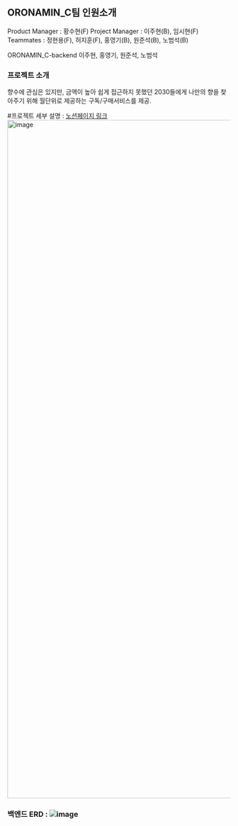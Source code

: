 ## ORONAMIN_C팀 인원소개

Product Manager : 황수현(F)
Project Manager : 이주현(B), 임시현(F)
Teammates : 정현용(F), 허지훈(F), 홍영기(B), 원준석(B), 노범석(B)

ORONAMIN_C-backend
이주현, 홍영기, 원준석, 노범석

### 프로젝트 소개
향수에 관심은 있지만, 금액이 높아 쉽게 접근하지 못했던 2030들에게 나만의 향을 찾아주기 위해
월단위로 제공하는 구독/구매서비스를 제공.

#프로젝트 세부 설명 : <a href="https://www.notion.so/C-ORONAMIN-C-0d9b49b862fa430a89ce2e36ac93a90d?pvs=4">노션페이지 링크</a>
<img width="1532" alt="image" src="https://github.com/wecode-bootcamp-korea/50-2nd-ORONAMIN_C-frontend/assets/145967636/c2342ea6-e042-435e-a693-07aa886658f1">

### 백엔드 ERD : ![image](https://github.com/wecode-bootcamp-korea/50-2nd-ORONAMIN_C-backend/assets/146638661/67d23bf6-447e-46b7-a5c8-4669222408f7)
